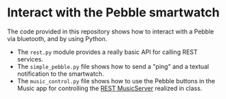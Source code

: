 # Interact with the Pebble smartwatch

The code provided in this repository shows how to interact with a Pebble via bluetooth, and by using Python.

* The ```rest.py``` module provides a really basic API for calling REST services.
* The ```simple_pebble.py``` file shows how to send a "ping" and a textual notification to the smartwatch.
* The ```music_control.py``` file shows how to use the Pebble buttons in the Music app for controlling the [REST MusicServer](https://github.com/AmI-2014/Python-REST-MusicServer) realized in class.
